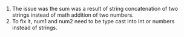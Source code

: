 1. The issue was the sum was a result of string concatenation of two strings instead of math addition of two numbers.
2. To fix it, num1 and num2 need to be type cast into int or numbers instead of strings.